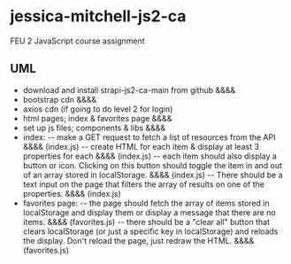 # jessica-mitchell-js2-ca

FEU 2 JavaScript course assignment

## UML

- download and install strapi-js2-ca-main from github &&&&
- bootstrap cdn &&&&
- axios cdn (if going to do level 2 for login)
- html pages; index & favorites page &&&&
- set up js files; components & libs &&&&
- index:
  -- make a GET request to fetch a list of resources from the API &&&& (index.js)
  -- create HTML for each item & display at least 3 properties for each &&&& (index.js)
  -- each item should also display a button or icon. Clicking on this button should toggle the item in and out of an array stored in localStorage. &&&& (index.js)
  -- There should be a text input on the page that filters the array of results on one of the properties. &&&& (index.js)
- favorites page:
  -- the page should fetch the array of items stored in localStorage and display them or display a message that there are no items. &&&& (favorites.js)
  -- there should be a "clear all" button that clears localStorage (or just a specific key in localStorage) and reloads the display. Don't reload the page, just redraw the HTML. &&&& (favorites.js)
